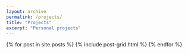```yaml
---
layout: archive
permalink: /projects/
title: "Projects"
excerpt: "Personal projects"
---
```


<div class="tiles">
{% for post in site.posts %}
    {% include post-grid.html %}
{% endfor %}
</div><!-- /.tiles -->

